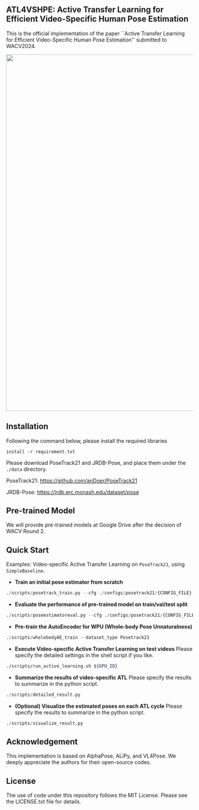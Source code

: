 ## ATL4VSHPE: Active Transfer Learning for Efficient Video-Specific Human Pose Estimation
This is the official implementation of the paper ``Active Transfer Learning for Efficient Video-Specific Human Pose Estimation'' submitted to WACV2024.

<div align="center">
    <img src=".github/overview.png", width="960">
</div>

## Installation
Following the command below, please install the required libraries
```pip
install -r requirement.txt
```

Please download PoseTrack21 and JRDB-Pose, and place them under the `./data` directory.

PoseTrack21: https://github.com/anDoer/PoseTrack21

JRDB-Pose: https://jrdb.erc.monash.edu/dataset/pose

## Pre-trained Model
We will provide pre-trained models at Google Drive after the decision of WACV Round 2.

## Quick Start
Examples: Video-specific Active Transfer Learning on `PoseTrack21`, using `SimpleBaseline`.

- **Train an initial pose estimator from scratch**
``` python
./scripts/posetrack_train.py --cfg ./configs/posetrack21/{CONFIG_FILE} --exp-id {EXP_ID}
```

- **Evaluate the performance of pre-trained model on train/val/test split**
``` python
./scripts/poseestimatoreval.py --cfg ./configs/posetrack21/{CONFIG_FILE} --exp-id {EXP_ID}
```

- **Pre-train the AutoEncoder for WPU (Whole-body Pose Unnaturalness)**
``` python
./scripts/wholebodyAE_train --dataset_type Posetrack21
```

- **Execute Video-specific Active Transfer Learning on test videos**
Please specify the detailed settings in the shell script if you like.
``` bash
./scripts/run_active_learning.sh ${GPU_ID}
```

- **Summarize the results of video-specific ATL**
Please specify the results to summarize in the python script.
``` python
./scripts/detailed_result.py
```

- **(Optional) Visualize the estimated poses on each ATL cycle**
Please specify the results to summarize in the python script.
``` python
./scripts/visualize_result.py
```
## Acknowledgement
This implementation is based on AlphaPose, ALiPy, and VL4Pose.
We deeply appreciate the authors for their open-source codes.

## License
The use of code under this repository follows the MIT License. Please see the LICENSE.txt file for details.
